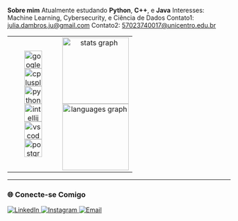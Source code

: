  **Sobre mim**
Atualmente estudando **Python**, **C++**, e **Java**
Interesses: Machine Learning, Cybersecurity, e Ciência de Dados
Contato1: [julia.dambros.ju@gmail.com](mailto:julia.dambros.ju@gmail.com)
Contato2: [57023740017@unicentro.edu.br](mailto:57023740017@unicentro.edu.br)


<div align="center">

  <table>
    <tr>
      <td align="center" width="100">
        <img src="https://cdn.jsdelivr.net/gh/devicons/devicon/icons/googlecloud/googlecloud-original.svg" height="40" alt="googlecloud logo" /><br>
        <img src="https://cdn.jsdelivr.net/gh/devicons/devicon/icons/cplusplus/cplusplus-original.svg" height="40" alt="cplusplus logo" /><br>
        <img src="https://cdn.jsdelivr.net/gh/devicons/devicon/icons/python/python-original.svg" height="40" alt="python logo" /><br>
        <img src="https://cdn.jsdelivr.net/gh/devicons/devicon/icons/intellij/intellij-original.svg" height="40" alt="intellij logo" /><br>
        <img src="https://cdn.jsdelivr.net/gh/devicons/devicon/icons/vscode/vscode-original.svg" height="40" alt="vscode logo" /><br>
        <img src="https://cdn.jsdelivr.net/gh/devicons/devicon/icons/postgresql/postgresql-original.svg" height="40" alt="postgresql logo" />
      </td>
      <td align="center">
        <img src="https://github-readme-stats.vercel.app/api?username=Juliadambros&hide_title=false&hide_rank=false&show_icons=true&include_all_commits=true&count_private=true&disable_animations=false&theme=moltack&locale=en&hide_border=true&order=1" height="150" alt="stats graph" /><br>
        <img src="https://github-readme-stats.vercel.app/api/top-langs?username=Juliadambros&locale=en&hide_title=false&layout=compact&card_width=320&langs_count=5&theme=moltack&hide_border=true&order=2" height="150" alt="languages graph" />
      </td>
    </tr>
  </table>

</div>




---

### 🌐 **Conecte-se Comigo**
<p align="left">
  <a href="https://www.linkedin.com/in/j%C3%BAlia-dambr%C3%B3s-5215352a8/" target="_blank">
    <img src="https://img.shields.io/badge/LinkedIn-0077B5?style=flat&logo=linkedin&logoColor=white" alt="LinkedIn">
  </a>
  <a href="https://instagram.com/julia.dambros.ju" target="_blank">
    <img src="https://img.shields.io/badge/Instagram-E4405F?style=flat&logo=instagram&logoColor=white" alt="Instagram">
  </a>
  <a href="mailto:julia.dambros.jua@gmail.com" target="_blank">
    <img src="https://img.shields.io/badge/Email-D14836?style=flat&logo=gmail&logoColor=white" alt="Email">
  </a>
</p>
